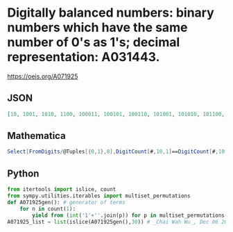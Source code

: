 # Digitally balanced numbers: binary numbers which have the same number of 0's as 1's; decimal representation: A031443\.
https://oeis.org/A071925
## JSON
```JSON
[10, 1001, 1010, 1100, 100011, 100101, 100110, 101001, 101010, 101100, 110001, 110010, 110100, 111000, 10000111, 10001011, 10001101, 10001110, 10010011, 10010101, 10010110, 10011001, 10011010, 10011100, 10100011]
```
## Mathematica
```Mathematica
Select[FromDigits/@Tuples[{0,1},8],DigitCount[#,10,1]==DigitCount[#,10,0]&] (* _Harvey P. Dale_, Sep 08 2024 *)
```
## Python
```Python
from itertools import islice, count
from sympy.utilities.iterables import multiset_permutations
def A071925gen(): # generator of terms
    for n in count(1):
        yield from (int('1'+''.join(p)) for p in multiset_permutations('0'*n+'1'*(n-1)))
A071925_list = list(islice(A071925gen(),30)) # _Chai Wah Wu_, Dec 06 2021
```
